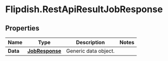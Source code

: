 # Flipdish.RestApiResultJobResponse

## Properties
Name | Type | Description | Notes
------------ | ------------- | ------------- | -------------
**Data** | [**JobResponse**](JobResponse.md) | Generic data object. | 


